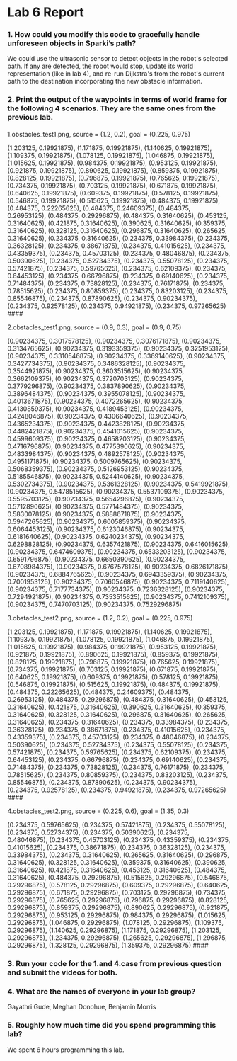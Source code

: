 # Lab 6 Report #

### 1. How could you modify this code to gracefully handle unforeseen objects in Sparki’s path? ###
We could use the ultrasonic sensor to detect objects in the robot's selected path. If any are detected, the robot would stop, update its world representation (like in lab 4), and re-run Dijkstra's from the robot's current path to the destination incorporating the new obstacle information. 

### 2. Print the output of the waypoints in terms of world frame for the following 4 scenarios. They are the same ones from the previous lab. ###

#### 
1.obstacles_test1.png, source = (1.2, 0.2), goal = (0.225, 0.975)

(1.203125, 0.19921875), (1.171875, 0.19921875), (1.140625, 0.19921875), (1.109375, 0.19921875), (1.078125, 0.19921875), (1.046875, 0.19921875), (1.015625, 0.19921875), (0.984375, 0.19921875), (0.953125, 0.19921875), (0.921875, 0.19921875), (0.890625, 0.19921875), (0.859375, 0.19921875), (0.828125, 0.19921875), (0.796875, 0.19921875), (0.765625, 0.19921875), (0.734375, 0.19921875), (0.703125, 0.19921875), (0.671875, 0.19921875), (0.640625, 0.19921875), (0.609375, 0.19921875), (0.578125, 0.19921875), (0.546875, 0.19921875), (0.515625, 0.19921875), (0.484375, 0.19921875), (0.484375, 0.22265625), (0.484375, 0.24609375), (0.484375, 0.26953125), (0.484375, 0.29296875), (0.484375, 0.31640625), (0.453125, 0.31640625), (0.421875, 0.31640625), (0.390625, 0.31640625), (0.359375, 0.31640625), (0.328125, 0.31640625), (0.296875, 0.31640625), (0.265625, 0.31640625), (0.234375, 0.31640625), (0.234375, 0.33984375), (0.234375, 0.36328125), (0.234375, 0.38671875), (0.234375, 0.41015625), (0.234375, 0.43359375), (0.234375, 0.45703125), (0.234375, 0.48046875), (0.234375, 0.50390625), (0.234375, 0.52734375), (0.234375, 0.55078125), (0.234375, 0.57421875), (0.234375, 0.59765625), (0.234375, 0.62109375), (0.234375, 0.64453125), (0.234375, 0.66796875), (0.234375, 0.69140625), (0.234375, 0.71484375), (0.234375, 0.73828125), (0.234375, 0.76171875), (0.234375, 0.78515625), (0.234375, 0.80859375), (0.234375, 0.83203125), (0.234375, 0.85546875), (0.234375, 0.87890625), (0.234375, 0.90234375), (0.234375, 0.92578125), (0.234375, 0.94921875), (0.234375, 0.97265625) ####

2.obstacles_test1.png, source = (0.9, 0.3), goal = (0.9, 0.75)

(0.90234375, 0.3017578125), (0.90234375, 0.3076171875), (0.90234375, 0.3134765625), (0.90234375, 0.3193359375), (0.90234375, 0.3251953125), (0.90234375, 0.3310546875), (0.90234375, 0.3369140625), (0.90234375, 0.3427734375), (0.90234375, 0.3486328125), (0.90234375, 0.3544921875), (0.90234375, 0.3603515625), (0.90234375, 0.3662109375), (0.90234375, 0.3720703125), (0.90234375, 0.3779296875), (0.90234375, 0.3837890625), (0.90234375, 0.3896484375), (0.90234375, 0.3955078125), (0.90234375, 0.4013671875), (0.90234375, 0.4072265625), (0.90234375, 0.4130859375), (0.90234375, 0.4189453125), (0.90234375, 0.4248046875), (0.90234375, 0.4306640625), (0.90234375, 0.4365234375), (0.90234375, 0.4423828125), (0.90234375, 0.4482421875), (0.90234375, 0.4541015625), (0.90234375, 0.4599609375), (0.90234375, 0.4658203125), (0.90234375, 0.4716796875), (0.90234375, 0.4775390625), (0.90234375, 0.4833984375), (0.90234375, 0.4892578125), (0.90234375, 0.4951171875), (0.90234375, 0.5009765625), (0.90234375, 0.5068359375), (0.90234375, 0.5126953125), (0.90234375, 0.5185546875), (0.90234375, 0.5244140625), (0.90234375, 0.5302734375), (0.90234375, 0.5361328125), (0.90234375, 0.5419921875), (0.90234375, 0.5478515625), (0.90234375, 0.5537109375), (0.90234375, 0.5595703125), (0.90234375, 0.5654296875), (0.90234375, 0.5712890625), (0.90234375, 0.5771484375), (0.90234375, 0.5830078125), (0.90234375, 0.5888671875), (0.90234375, 0.5947265625), (0.90234375, 0.6005859375), (0.90234375, 0.6064453125), (0.90234375, 0.6123046875), (0.90234375, 0.6181640625), (0.90234375, 0.6240234375), (0.90234375, 0.6298828125), (0.90234375, 0.6357421875), (0.90234375, 0.6416015625), (0.90234375, 0.6474609375), (0.90234375, 0.6533203125), (0.90234375, 0.6591796875), (0.90234375, 0.6650390625), (0.90234375, 0.6708984375), (0.90234375, 0.6767578125), (0.90234375, 0.6826171875), (0.90234375, 0.6884765625), (0.90234375, 0.6943359375), (0.90234375, 0.7001953125), (0.90234375, 0.7060546875), (0.90234375, 0.7119140625), (0.90234375, 0.7177734375), (0.90234375, 0.7236328125), (0.90234375, 0.7294921875), (0.90234375, 0.7353515625), (0.90234375, 0.7412109375), (0.90234375, 0.7470703125), (0.90234375, 0.7529296875)

3.obstacles_test2.png, source = (1.2, 0.2), goal = (0.225, 0.975) 

(1.203125, 0.19921875), (1.171875, 0.19921875), (1.140625, 0.19921875), (1.109375, 0.19921875), (1.078125, 0.19921875), (1.046875, 0.19921875), (1.015625, 0.19921875), (0.984375, 0.19921875), (0.953125, 0.19921875), (0.921875, 0.19921875), (0.890625, 0.19921875), (0.859375, 0.19921875), (0.828125, 0.19921875), (0.796875, 0.19921875), (0.765625, 0.19921875), (0.734375, 0.19921875), (0.703125, 0.19921875), (0.671875, 0.19921875), (0.640625, 0.19921875), (0.609375, 0.19921875), (0.578125, 0.19921875), (0.546875, 0.19921875), (0.515625, 0.19921875), (0.484375, 0.19921875), (0.484375, 0.22265625), (0.484375, 0.24609375), (0.484375, 0.26953125), (0.484375, 0.29296875), (0.484375, 0.31640625), (0.453125, 0.31640625), (0.421875, 0.31640625), (0.390625, 0.31640625), (0.359375, 0.31640625), (0.328125, 0.31640625), (0.296875, 0.31640625), (0.265625, 0.31640625), (0.234375, 0.31640625), (0.234375, 0.33984375), (0.234375, 0.36328125), (0.234375, 0.38671875), (0.234375, 0.41015625), (0.234375, 0.43359375), (0.234375, 0.45703125), (0.234375, 0.48046875), (0.234375, 0.50390625), (0.234375, 0.52734375), (0.234375, 0.55078125), (0.234375, 0.57421875), (0.234375, 0.59765625), (0.234375, 0.62109375), (0.234375, 0.64453125), (0.234375, 0.66796875), (0.234375, 0.69140625), (0.234375, 0.71484375), (0.234375, 0.73828125), (0.234375, 0.76171875), (0.234375, 0.78515625), (0.234375, 0.80859375), (0.234375, 0.83203125), (0.234375, 0.85546875), (0.234375, 0.87890625), (0.234375, 0.90234375), (0.234375, 0.92578125), (0.234375, 0.94921875), (0.234375, 0.97265625) ####

4.obstacles_test2.png, source = (0.225, 0.6), goal = (1.35, 0.3)

(0.234375, 0.59765625), (0.234375, 0.57421875), (0.234375, 0.55078125), (0.234375, 0.52734375), (0.234375, 0.50390625), (0.234375, 0.48046875), (0.234375, 0.45703125), (0.234375, 0.43359375), (0.234375, 0.41015625), (0.234375, 0.38671875), (0.234375, 0.36328125), (0.234375, 0.33984375), (0.234375, 0.31640625), (0.265625, 0.31640625), (0.296875, 0.31640625), (0.328125, 0.31640625), (0.359375, 0.31640625), (0.390625, 0.31640625), (0.421875, 0.31640625), (0.453125, 0.31640625), (0.484375, 0.31640625), (0.484375, 0.29296875), (0.515625, 0.29296875), (0.546875, 0.29296875), (0.578125, 0.29296875), (0.609375, 0.29296875), (0.640625, 0.29296875), (0.671875, 0.29296875), (0.703125, 0.29296875), (0.734375, 0.29296875), (0.765625, 0.29296875), (0.796875, 0.29296875), (0.828125, 0.29296875), (0.859375, 0.29296875), (0.890625, 0.29296875), (0.921875, 0.29296875), (0.953125, 0.29296875), (0.984375, 0.29296875), (1.015625, 0.29296875), (1.046875, 0.29296875), (1.078125, 0.29296875), (1.109375, 0.29296875), (1.140625, 0.29296875), (1.171875, 0.29296875), (1.203125, 0.29296875), (1.234375, 0.29296875), (1.265625, 0.29296875), (1.296875, 0.29296875), (1.328125, 0.29296875), (1.359375, 0.29296875) ####
####

### 3. Run your code for the 1.and 4.case from previous question and submit the videos for both. ###

### 4. What are the names of everyone in your lab group? ###
Gayathri Gude, Meghan Donohue, Benjamin Morris
 

### 5. Roughly how much time did you spend programming this lab? ###
We spent 6 hours programming this lab. 

